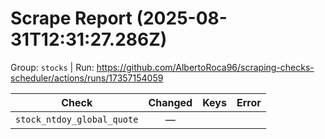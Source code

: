 # Scrape Report (2025-08-31T12:31:27.286Z)

Group: `stocks`  |  Run: https://github.com/AlbertoRoca96/scraping-checks-scheduler/actions/runs/17357154059

| Check | Changed | Keys | Error |
|---|:---:|:--|:--|
| `stock_ntdoy_global_quote` | — |  |  |

